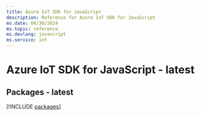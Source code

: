 ```yaml
---
title: Azure IoT SDK for JavaScript
description: Reference for Azure IoT SDK for JavaScript
ms.date: 04/30/2024
ms.topic: reference
ms.devlang: javascript
ms.service: iot
---
```

# Azure IoT SDK for JavaScript - latest
## Packages - latest
[!INCLUDE [packages](iot-index.md)]
